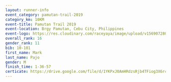 ```yaml
---
layout: runner-info 
event_category: pamutan-trail-2019 
category_km: 10KM 
event-title: Pamutan Trail 2019 
event-location: Brgy Pamutan, Cebu City, Philippines 
event-logo: https://res.cloudinary.com/raceyaya/image/upload/v1569072806/logo/pamutan-trail_d8abrj.jpg 
overall_rank: 16
gender_rank: 11
bib: 10-101
first_name: Mark
last_name: Pajo
gender: M
finish_time: 1-36-57
certicate: https://drive.google.com/file/d/1YKPxJ0AmHRdzsRjb4TFiog3X6rcdUN5j/view?usp=sharing
---
```

